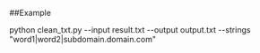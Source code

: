 ##Example

python clean_txt.py --input result.txt --output output.txt --strings "word1|word2|subdomain.domain.com"
